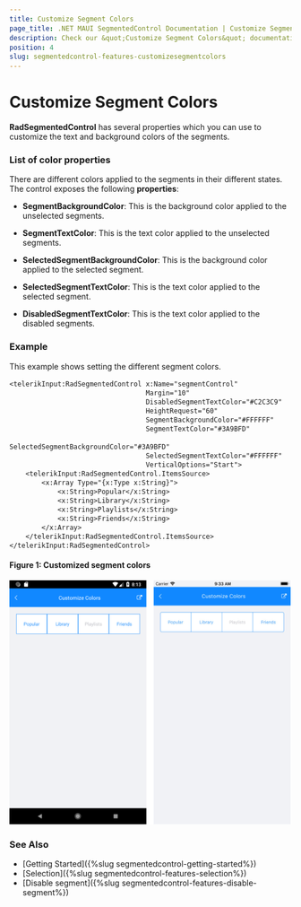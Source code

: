 ```yaml
---
title: Customize Segment Colors
page_title: .NET MAUI SegmentedControl Documentation | Customize Segment Colors
description: Check our &quot;Customize Segment Colors&quot; documentation article for Telerik SegmentedControl for .NET MAUI control.
position: 4
slug: segmentedcontrol-features-customizesegmentcolors
---
```


# Customize Segment Colors

**RadSegmentedControl** has several properties which you can use to customize the text and background colors of the segments.

### List of color properties

There are different colors applied to the segments in their different states. The control exposes the following **properties**:

- **SegmentBackgroundColor**: This is the background color applied to the unselected segments.
- **SegmentTextColor**: This is the text color applied to the unselected segments.

- **SelectedSegmentBackgroundColor**: This is the background color applied to the selected segment.
- **SelectedSegmentTextColor**: This is the text color applied to the selected segment.

- **DisabledSegmentTextColor**: This is the text color applied to the disabled segments.

### Example

This example shows setting the different segment colors.

```XAML
<telerikInput:RadSegmentedControl x:Name="segmentControl"
                                  Margin="10"
                                  DisabledSegmentTextColor="#C2C3C9"
                                  HeightRequest="60"
                                  SegmentBackgroundColor="#FFFFFF"
                                  SegmentTextColor="#3A9BFD"
                                  SelectedSegmentBackgroundColor="#3A9BFD"
                                  SelectedSegmentTextColor="#FFFFFF"
                                  VerticalOptions="Start">
    <telerikInput:RadSegmentedControl.ItemsSource>
        <x:Array Type="{x:Type x:String}">
            <x:String>Popular</x:String>
            <x:String>Library</x:String>
            <x:String>Playlists</x:String>
            <x:String>Friends</x:String>
        </x:Array>
    </telerikInput:RadSegmentedControl.ItemsSource>
</telerikInput:RadSegmentedControl>
```

#### Figure 1: Customized segment colors
 
![SegmentedControl colors customization](images/segmentcontrol-features-customizecolors-0.png) 

### See Also

- [Getting Started]({%slug segmentedcontrol-getting-started%})
- [Selection]({%slug segmentedcontrol-features-selection%})
- [Disable segment]({%slug segmentedcontrol-features-disable-segment%})